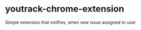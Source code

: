youtrack-chrome-extension
=========================

Simple extension that notifies, when new issue assigned to user
